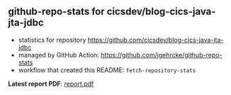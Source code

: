 ## github-repo-stats for cicsdev/blog-cics-java-jta-jdbc

- statistics for repository https://github.com/cicsdev/blog-cics-java-jta-jdbc
- managed by GitHub Action: https://github.com/jgehrcke/github-repo-stats
- workflow that created this README: `fetch-repository-stats`

**Latest report PDF**: [report.pdf](https://github.com/cicsdev/repo-stats/raw/reports/cicsdev/blog-cics-java-jta-jdbc/latest-report/report.pdf)

